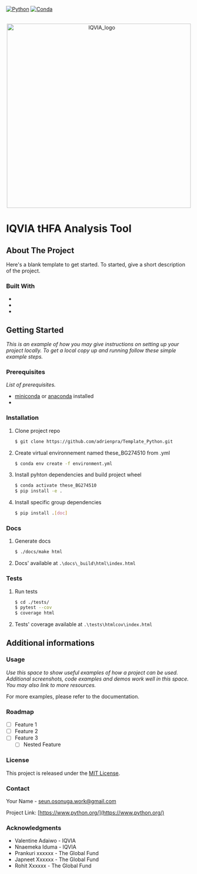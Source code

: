 <!-- This README template is inspired by othneildrew's Best-README-Template repo avaible at : https://github.com/othneildrew/Best-README-Template/tree/master
-->
[![Python](https://img.shields.io/badge/Python-3.11-blue)](https://www.python.org/downloads/release/python-3110/)  [![Conda](https://img.shields.io/badge/Venv-miniconda3-green)](https://docs.conda.io/en/latest/miniconda.html)

<!-- PROJECT LOGO -->
<br />
<div align="center">
  <a href="https://www.iqvia.com/">
    <img src="https://upload.wikimedia.org/wikipedia/en/thumb/5/5a/IQVIA.svg/1280px-IQVIA.svg.png" alt="IQVIA_logo" width="500">
  </a>
</div>

# IQVIA tHFA Analysis Tool

<!-- ABOUT THE PROJECT -->
## About The Project

Here's a blank template to get started. To started, give a short description of the project.

### Built With

- 
- 
- 

<!-- GETTING STARTED -->
## Getting Started

_This is an example of how you may give instructions on setting up your project locally.
To get a local copy up and running follow these simple example steps._

### Prerequisites

_List of prerequisites._

- [miniconda](https://docs.conda.io/projects/miniconda/en/latest/) or [anaconda](https://www.anaconda.com/download) installed
- 

### Installation

1. Clone project repo
    ```sh
    $ git clone https://github.com/adrienpra/Template_Python.git
    ```

2. Create virtual environnement named these_BG274510 from .yml 
    ```sh
    $ conda env create -f environment.yml
    ```

3. Install pyhton dependencies and build project wheel
    ```sh
    $ conda activate these_BG274510
    $ pip install -e .
    ```
4. Install specific group dependencies
    ```sh
    $ pip install .[doc]
    ```

### Docs
1. Generate docs
    ```sh
    $ ./docs/make html
    ```

2. Docs' available at `.\docs\_build\html\index.html`

### Tests
1. Run tests
    ```sh
    $ cd ./tests/
    $ pytest --cov
    $ coverage html
    ```
2. Tests' coverage available at `.\tests\htmlcov\index.html`

## Additional informations

<!-- USAGE EXAMPLES -->
### Usage

_Use this space to show useful examples of how a project can be used. Additional screenshots, code examples and demos work well in this space. You may also link to more resources._

For more examples, please refer to the documentation.

<!-- ROADMAP -->
### Roadmap

- [ ] Feature 1
- [ ] Feature 2
- [ ] Feature 3
    - [ ] Nested Feature

<!-- LICENSE -->
### License

This project is released under the [MIT License](LICENSE).

<!-- CONTACT -->
### Contact

Your Name - seun.osonuga.work@gmail.com

Project Link: [https://www.python.org/](https://www.python.org/)

<!-- ACKNOWLEDGMENTS -->
### Acknowledgments

 - Valentine Adaiwo - IQVIA
 - Nnaemeka Iduma - IQVIA
 - Prankuri xxxxxx - The Global Fund
 - Japneet Xxxxxx - The Global Fund
 - Rohit Xxxxxx - The Global Fund
